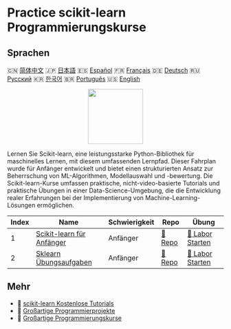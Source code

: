 # Practice scikit-learn Programmierungskurse

## Sprachen

🇨🇳 [简体中文](README_zh.md) 🇯🇵 [日本語](README_ja.md) 🇪🇸 [Español](README_es.md) 🇫🇷 [Français](README_fr.md) 🇩🇪 [Deutsch](README_de.md) 🇷🇺 [Русский](README_ru.md) 🇰🇷 [한국어](README_ko.md) 🇧🇷 [Português](README_pt.md) 🇺🇸 [English](README.md) 

<div align="center">
<img width="128px" src="https://file.labex.io/path/N7q3t9dfWfEY.png">
</div>

Lernen Sie Scikit-learn, eine leistungsstarke Python-Bibliothek für maschinelles Lernen, mit diesem umfassenden Lernpfad. Dieser Fahrplan wurde für Anfänger entwickelt und bietet einen strukturierten Ansatz zur Beherrschung von ML-Algorithmen, Modellauswahl und -bewertung. Die Scikit-learn-Kurse umfassen praktische, nicht-video-basierte Tutorials und praktische Übungen in einer Data-Science-Umgebung, die die Entwicklung realer Erfahrungen bei der Implementierung von Machine-Learning-Lösungen ermöglichen.

|   Index | Name                                                                                | Schwierigkeit   | Repo                                                                 | Übung                                                                       |
|---------|-------------------------------------------------------------------------------------|-----------------|----------------------------------------------------------------------|-----------------------------------------------------------------------------|
|       1 | [Scikit-learn für Anfänger](https://labex.io/de/courses/scikit-learn-for-beginners) | Anfänger        | [🔗 Repo](https://github.com/labex-labs/scikit-learn-for-beginners)  | [🚀 Labor Starten](https://labex.io/de/courses/scikit-learn-for-beginners)  |
|       2 | [Sklearn Übungsaufgaben](https://labex.io/de/courses/sklearn-practice-challenges)   | Anfänger        | [🔗 Repo](https://github.com/labex-labs/sklearn-practice-challenges) | [🚀 Labor Starten](https://labex.io/de/courses/sklearn-practice-challenges) |

## Mehr

- 🔗 [scikit-learn Kostenlose Tutorials](https://github.com/labex-labs/sklearn-free-tutorials)
- 🔗 [Großartige Programmierprojekte](https://github.com/labex-labs/awesome-programming-projects)
- 🔗 [Großartige Programmierungskurse](https://github.com/labex-labs/awesome-programming-courses)

